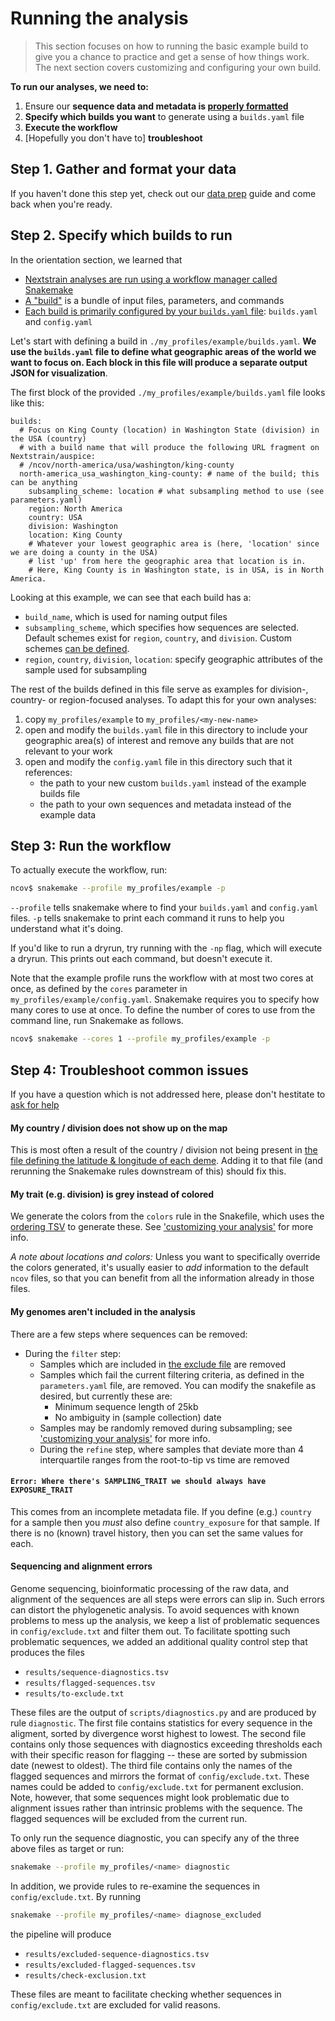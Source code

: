 # Running the analysis

>This section focuses on how to running the basic example build to give you a chance to practice and get a sense of how things work. The next section covers customizing and configuring your own build.

**To run our analyses, we need to:**
1. Ensure our **sequence data and metadata is [properly formatted](data-prep.md)**
2. **Specify which builds you want** to generate using a `builds.yaml` file
3. **Execute the workflow**
4. [Hopefully you don't have to] **troubleshoot**

## Step 1. Gather and format your data

If you haven't done this step yet, check out our [data prep](data-prep.md) guide and come back when you're ready.

## Step 2. Specify which builds to run

In the orientation section, we learned that
- [Nextstrain analyses are run using a workflow manager called Snakemake](orientation-workflow.md)
- [A "build"](https://docs.nextstrain.org/projects/augur/en/latest/faq/what-is-a-build.html) is a bundle of input files, parameters, and commands
- [Each build is primarily configured by your `builds.yaml` file](orientation-files.md): `builds.yaml` and `config.yaml`

Let's start with defining a build in `./my_profiles/example/builds.yaml`.
**We use the `builds.yaml` file to define what geographic areas of the world we want to focus on. Each block in this file will produce a separate output JSON for visualization**.

The first block of the provided `./my_profiles/example/builds.yaml` file looks like this:

```
builds:
  # Focus on King County (location) in Washington State (division) in the USA (country)
  # with a build name that will produce the following URL fragment on Nextstrain/auspice:
  # /ncov/north-america/usa/washington/king-county
  north-america_usa_washington_king-county: # name of the build; this can be anything
    subsampling_scheme: location # what subsampling method to use (see parameters.yaml)
    region: North America
    country: USA
    division: Washington
    location: King County
    # Whatever your lowest geographic area is (here, 'location' since we are doing a county in the USA)
    # list 'up' from here the geographic area that location is in.
    # Here, King County is in Washington state, is in USA, is in North America.
```

Looking at this example, we can see that each build has a:

- `build_name`, which is used for naming output files
- `subsampling_scheme`, which specifies how sequences are selected. Default schemes exist for `region`, `country`, and `division`. Custom schemes [can be defined](customizing-analysis.md).
- `region`, `country`, `division`, `location`: specify geographic attributes of the sample used for subsampling

The rest of the builds defined in this file serve as examples for division-, country- or region-focused analyses.
To adapt this for your own analyses:

  1. copy `my_profiles/example` to `my_profiles/<my-new-name>`
  1. open and modify the `builds.yaml` file in this directory to include your geographic area(s) of interest and remove any builds that are not relevant to your work
  1. open and modify the `config.yaml` file in this directory such that it references:
     - the path to your new custom `builds.yaml` instead of the example builds file
     - the path to your own sequences and metadata instead of the example data

## Step 3: Run the workflow

To actually execute the workflow, run:

```bash
ncov$ snakemake --profile my_profiles/example -p
```

`--profile` tells snakemake where to find your `builds.yaml` and `config.yaml` files.
`-p` tells snakemake to print each command it runs to help you understand what it's doing.

If you'd like to run a dryrun, try running with the `-np` flag, which will execute a dryrun. This prints out each command, but doesn't execute it.

Note that the example profile runs the workflow with at most two cores at once, as defined by the `cores` parameter in `my_profiles/example/config.yaml`.
Snakemake requires you to specify how many cores to use at once.
To define the number of cores to use from the command line, run Snakemake as follows.

```bash
ncov$ snakemake --cores 1 --profile my_profiles/example -p
```

## Step 4: Troubleshoot common issues

If you have a question which is not addressed here, please don't hestitate to [ask for help](https://discussion.nextstrain.org/)


#### My country / division does not show up on the map

This is most often a result of the country / division not being present in [the file defining the latitude & longitude of each deme](https://github.com/nextstrain/ncov/blob/master/defaults/lat_longs.tsv).
Adding it to that file (and rerunning the Snakemake rules downstream of this) should fix this.

#### My trait (e.g. division) is grey instead of colored

We generate the colors from the `colors` rule in the Snakefile, which uses the [ordering TSV](https://github.com/nextstrain/ncov/blob/master/defaults/color_ordering.tsv) to generate these. See ['customizing your analysis'](customizing-analysis.md) for more info.

_*A note about locations and colors:*_
Unless you want to specifically override the colors generated, it's usually easier to _add_ information to the default `ncov` files, so that you can benefit from all the information already in those files.

#### My genomes aren't included in the analysis

There are a few steps where sequences can be removed:

- During the `filter` step:
    - Samples which are included in [the exclude file](https://github.com/nextstrain/ncov/blob/master/defaults/exclude.txt) are removed
    - Samples which fail the current filtering criteria, as defined in the `parameters.yaml` file, are removed. You can modify the snakefile as desired, but currently these are:
        - Minimum sequence length of 25kb
        - No ambiguity in (sample collection) date
    - Samples may be randomly removed during subsampling; see ['customizing your analysis'](customizing-analysis.md) for more info.
  - During the `refine` step, where samples that deviate more than 4 interquartile ranges from the root-to-tip vs time are removed

#### `Error: Where there's SAMPLING_TRAIT we should always have EXPOSURE_TRAIT`

This comes from an incomplete metadata file.
If you define (e.g.) `country` for a sample then you _must_ also define `country_exposure` for that sample.
If there is no (known) travel history, then you can set the same values for each.


#### Sequencing and alignment errors

Genome sequencing, bioinformatic processing of the raw data, and alignment of the sequences are all steps were errors can slip in.
Such errors can distort the phylogenetic analysis.
To avoid sequences with known problems to mess up the analysis, we keep a list of problematic sequences in `config/exclude.txt` and filter them out.
To facilitate spotting such problematic sequences, we added an additional quality control step that produces the files

 * `results/sequence-diagnostics.tsv`
 * `results/flagged-sequences.tsv`
 * `results/to-exclude.txt`

These files are the output of `scripts/diagnostics.py` and are produced by rule `diagnostic`.
The first file contains statistics for every sequence in the aligment, sorted by divergence worst highest to lowest.
The second file contains only those sequences with diagnostics exceeding thresholds each with their specific reason for flagging -- these are sorted by submission date (newest to oldest).
The third file contains only the names of the flagged sequences and mirrors the format of `config/exclude.txt`.
These names could be added to `config/exclude.txt` for permanent exclusion.
Note, however, that some sequences might look problematic due to alignment issues rather than intrinsic problems with the sequence.
The flagged sequences will be excluded from the current run.

To only run the sequence diagnostic, you can specify any of the three above files as target or run:
```bash
snakemake --profile my_profiles/<name> diagnostic
```

In addition, we provide rules to re-examine the sequences in `config/exclude.txt`.
By running
```bash
snakemake --profile my_profiles/<name> diagnose_excluded
```
the pipeline will produce

 * `results/excluded-sequence-diagnostics.tsv`
 * `results/excluded-flagged-sequences.tsv`
 * `results/check-exclusion.txt`

These files are meant to facilitate checking whether sequences in `config/exclude.txt` are excluded for valid reasons.

